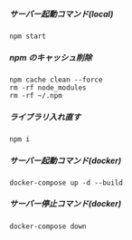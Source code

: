 ##### サーバー起動コマンド(local)

```
npm start
```

##### npm のキャッシュ削除

```
npm cache clean --force
rm -rf node_modules
rm -rf ~/.npm
```

##### ライブラリ入れ直す

```
npm i
```

##### サーバー起動コマンド(docker)

```
docker-compose up -d --build
```

##### サーバー停止コマンド(docker)

```
docker-compose down
```

